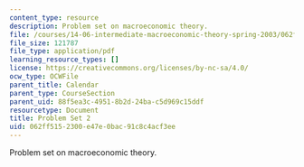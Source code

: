 ```yaml
---
content_type: resource
description: Problem set on macroeconomic theory.
file: /courses/14-06-intermediate-macroeconomic-theory-spring-2003/062ff5152300e47e0bac91c8c4acf3ee_1406ps2.pdf
file_size: 121787
file_type: application/pdf
learning_resource_types: []
license: https://creativecommons.org/licenses/by-nc-sa/4.0/
ocw_type: OCWFile
parent_title: Calendar
parent_type: CourseSection
parent_uid: 88f5ea3c-4951-8b2d-24ba-c5d969c15ddf
resourcetype: Document
title: Problem Set 2
uid: 062ff515-2300-e47e-0bac-91c8c4acf3ee
---
```

Problem set on macroeconomic theory.